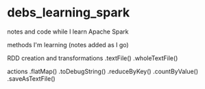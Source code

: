 debs_learning_spark
===================

notes and code while I learn Apache Spark

methods I'm learning (notes added as I go)

RDD creation and transformations
.textFile()
.wholeTextFile()


actions
.flatMap()
.toDebugString()
.reduceByKey()
.countByValue()
.saveAsTextFile()

